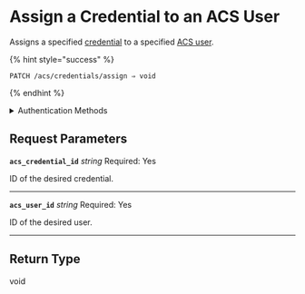 # Assign a Credential to an ACS User

Assigns a specified [credential](../../../capability-guides/access-systems/managing-credentials.md) to a specified [ACS user](https://docs.seam.co/latest/capability-guides/access-systems/user-management).

{% hint style="success" %}
```
PATCH /acs/credentials/assign ⇒ void
```
{% endhint %}

<details>

<summary>Authentication Methods</summary>

- API key
- Personal access token
  <br>Must also include the `seam-workspace` header in the request.
</details>

## Request Parameters

**`acs_credential_id`** *string*
Required: Yes

ID of the desired credential.

---

**`acs_user_id`** *string*
Required: Yes

ID of the desired user.

---


## Return Type

void
